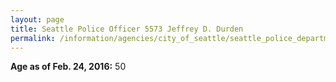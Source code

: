 ```yaml
---
layout: page
title: Seattle Police Officer 5573 Jeffrey D. Durden
permalink: /information/agencies/city_of_seattle/seattle_police_department/copbook/5573/
---
```


**Age as of Feb. 24, 2016:** 50
